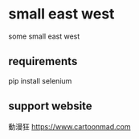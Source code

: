 # small east west
some small east west

## requirements 
pip install selenium

## support website
動漫狂 https://www.cartoonmad.com
